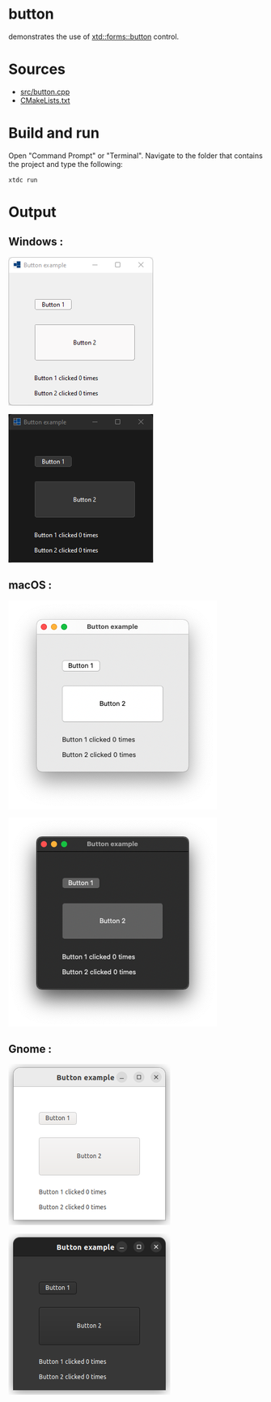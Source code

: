 # button

demonstrates the use of [xtd::forms::button](https://gammasoft71.github.io/xtd/reference_guides/latest/classxtd_1_1forms_1_1button.html) control.

# Sources

* [src/button.cpp](src/button.cpp)
* [CMakeLists.txt](CMakeLists.txt)

# Build and run

Open "Command Prompt" or "Terminal". Navigate to the folder that contains the project and type the following:

```shell
xtdc run
```

# Output

## Windows :

![Screenshot](../../../../docs/pictures/examples/button_w.png)

![Screenshot](../../../../docs/pictures/examples/button_wd.png)

## macOS :

![Screenshot](../../../../docs/pictures/examples/button_m.png)

![Screenshot](../../../../docs/pictures/examples/button_md.png)

## Gnome :

![Screenshot](../../../../docs/pictures/examples/button_g.png)

![Screenshot](../../../../docs/pictures/examples/button_gd.png)
